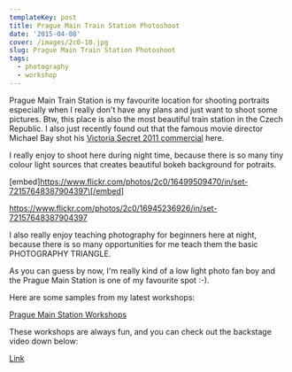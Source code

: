 ```yaml
---
templateKey: post
title: Prague Main Train Station Photoshoot
date: '2015-04-08'
cover: /images/2c0-10.jpg
slug: Prague Main Train Station Photoshoot
tags:
  - photography
  - workshop
---
```


Prague Main Train Station is my favourite location for shooting portraits especially when I really don't have any plans and just want to shoot some pictures. Btw, this place is also the most beautiful train station in the Czech Republic. I also just recently found out that the famous movie director Michael Bay shot his [Victoria Secret 2011 commercial](https://www.youtube.com/watch?v=fezSqm7z8Ls 'VS 2011') here.

I really enjoy to shoot here during night time, because there is so many tiny colour light sources that creates beautiful bokeh background for potraits.

[embed]https://www.flickr.com/photos/2c0/16499509470/in/set-72157648387904397\[/embed]

https://www.flickr.com/photos/2c0/16945236926/in/set-72157648387904397

I also really enjoy teaching photography for beginners here at night, because there is so many opportunities for me teach them the basic PHOTOGRAPHY TRIANGLE.

As you can guess by now, I'm really kind of a low light photo fan boy and the Prague Main Station is one of my favourite spot :-).

Here are some samples from my latest workshops:

[Prague Main Station Workshops](https://www.flickr.com/photos/2c0/sets/72157648387904397/)

These workshops are always fun, and you can check out the backstage video down below:

[Link](https://www.youtube.com/watch?v=49ViD3WMdCU)
